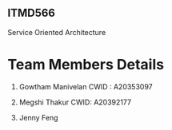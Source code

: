 ## ITMD566
Service Oriented Architecture

# Team Members Details

1. Gowtham Manivelan
CWID : A20353097

2. Megshi Thakur
CWID: A20392177

3. Jenny Feng


